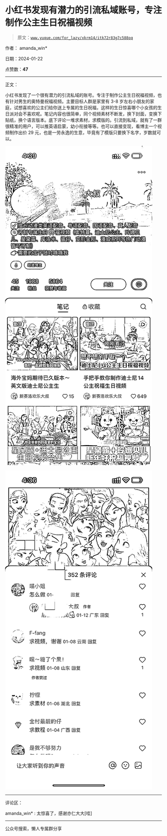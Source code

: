 # 小红书发现有潜力的引流私域账号，专注制作公主生日祝福视频

> 原文：[`www.yuque.com/for_lazy/xkrm14/itk72r83g7c588oq`](https://www.yuque.com/for_lazy/xkrm14/itk72r83g7c588oq)

作者： amanda_win*

日期：2024-01-22

点赞数：**47**

* * *

正文：

小红书发现了一个很有潜力的引流私域的账号。专注于制作公主生日祝福视频，也有针对男生的奥特曼祝福视频。主要目标人群是家里有 3-8 岁左右小朋友的家庭，试想喜欢的公主们给你送上专属的生日祝福，这样的生日惊喜哪个小女孩的生日派对会不喜欢呢。笔记内容也很简单，同个视频素材不断发，换下封面，变换下贴纸，换个语言版本。底下评论一堆求素材，求模版的。引流到私域，就有了一群很精准的用户，可以推英语启蒙，幼小衔接等等。也可以直接变现，看博主一个视频制作出价 29 元，也是一劳永逸的生意，毕竟有了模版只要换下名字，岁数就可以。

![](img/00e8e22a0cb62592cb0fcc61ebe4b9fd.png)

![](img/1792efc45c1e1de0b5248ec660800965.png)

* * *

评论区：

amanda_win* : 太惊喜了，感谢亦仁大大[哇]

* * *

公众号搜索，懒人专属群分享